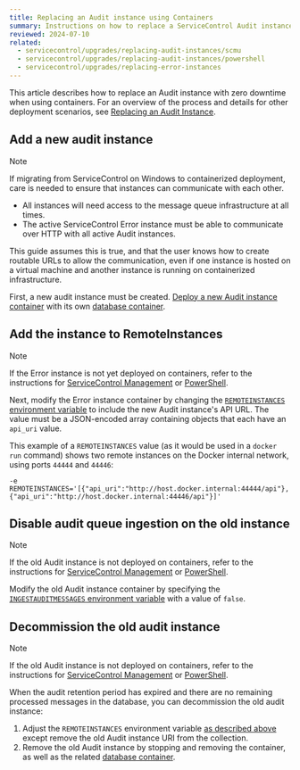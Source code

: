 ```yaml
---
title: Replacing an Audit instance using Containers
summary: Instructions on how to replace a ServiceControl Audit instance with zero downtime
reviewed: 2024-07-10
related:
  - servicecontrol/upgrades/replacing-audit-instances/scmu
  - servicecontrol/upgrades/replacing-audit-instances/powershell
  - servicecontrol/upgrades/replacing-error-instances
---
```


This article describes how to replace an Audit instance with zero downtime when using containers. For an overview of the process and details for other deployment scenarios, see [Replacing an Audit Instance](/servicecontrol/upgrades/replacing-audit-instances/).

## Add a new audit instance

> [!NOTE]
> If migrating from ServiceControl on Windows to containerized deployment, care is needed to ensure that instances can communicate with each other.
>
> * All instances will need access to the message queue infrastructure at all times.
> * The active ServiceControl Error instance must be able to communicate over HTTP with all active Audit instances.
>
> This guide assumes this is true, and that the user knows how to create routable URLs to allow the communication, even if one instance is hosted on a virtual machine and another instance is running on containerized infrastructure.

First, a new audit instance must be created. [Deploy a new Audit instance container](/servicecontrol/audit-instances/deployment/containers.md) with its own [database container](/servicecontrol/ravendb/deployment/containers.md).

## Add the instance to RemoteInstances

> [!NOTE]
> If the Error instance is not yet deployed on containers, refer to the instructions for [ServiceControl Management](scmu.md#add-the-instance-to-remoteinstances) or [PowerShell](powershell.md#add-the-instance-to-remoteinstances).

Next, modify the Error instance container by changing the [`REMOTEINSTANCES` environment variable](/servicecontrol/servicecontrol-instances/configuration.md#host-settings-servicecontrolremoteinstances) to include the new Audit instance's API URL. The value must be a JSON-encoded array containing objects that each have an `api_uri` value.

This example of a `REMOTEINSTANCES` value (as it would be used in a `docker run` command) shows two remote instances on the Docker internal network, using ports `44444` and `44446`:

```shell
-e REMOTEINSTANCES='[{"api_uri":"http://host.docker.internal:44444/api"},{"api_uri":"http://host.docker.internal:44446/api"}]'
```

## Disable audit queue ingestion on the old instance

> [!NOTE]
> If the old Audit instance is not deployed on containers, refer to the instructions for [ServiceControl Management](scmu.md#disable-audit-queue-ingestion-on-the-old-instance) or [PowerShell](powershell.md#disable-audit-queue-ingestion-on-the-old-instance).

Modify the old Audit instance container by specifying the [`INGESTAUDITMESSAGES` environment variable](/servicecontrol/audit-instances/configuration.md#recoverability-servicecontrolingestauditmessages) with a value of `false`.

## Decommission the old audit instance

> [!NOTE]
> If the old Audit instance is not deployed on containers, refer to the instructions for [ServiceControl Management](scmu.md#decommission-the-old-audit-instance) or [PowerShell](powershell.md#decommission-the-old-audit-instance).

When the audit retention period has expired and there are no remaining processed messages in the database, you can decommission the old audit instance:

1. Adjust the `REMOTEINSTANCES` environment variable [as described above](#add-the-instance-to-remoteinstances) except remove the old Audit instance URI from the collection.
2. Remove the old Audit instance by stopping and removing the container, as well as the related [database container](/servicecontrol/ravendb/deployment/containers.md).